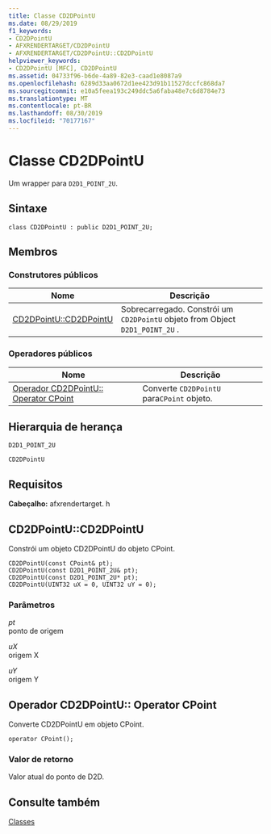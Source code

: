 ```yaml
---
title: Classe CD2DPointU
ms.date: 08/29/2019
f1_keywords:
- CD2DPointU
- AFXRENDERTARGET/CD2DPointU
- AFXRENDERTARGET/CD2DPointU::CD2DPointU
helpviewer_keywords:
- CD2DPointU [MFC], CD2DPointU
ms.assetid: 04733f96-b6de-4a89-82e3-caad1e8087a9
ms.openlocfilehash: 6289d33aa0672d1ee423d91b11527dccfc868da7
ms.sourcegitcommit: e10a5feea193c249ddc5a6faba48e7c6d8784e73
ms.translationtype: MT
ms.contentlocale: pt-BR
ms.lasthandoff: 08/30/2019
ms.locfileid: "70177167"
---
```

# <a name="cd2dpointu-class"></a>Classe CD2DPointU

Um wrapper para `D2D1_POINT_2U`.

## <a name="syntax"></a>Sintaxe

```
class CD2DPointU : public D2D1_POINT_2U;
```

## <a name="members"></a>Membros

### <a name="public-constructors"></a>Construtores públicos

|Nome|Descrição|
|----------|-----------------|
|[CD2DPointU::CD2DPointU](#cd2dpointu)|Sobrecarregado. Constrói um `CD2DPointU` objeto from Object `D2D1_POINT_2U` .|

### <a name="public-operators"></a>Operadores públicos

|Nome|Descrição|
|----------|-----------------|
|[Operador CD2DPointU:: Operator CPoint](#operator_cpoint)|Converte `CD2DPointU` para`CPoint` objeto.|

## <a name="inheritance-hierarchy"></a>Hierarquia de herança

`D2D1_POINT_2U`

`CD2DPointU`

## <a name="requirements"></a>Requisitos

**Cabeçalho:** afxrendertarget. h

##  <a name="cd2dpointu"></a>  CD2DPointU::CD2DPointU

Constrói um objeto CD2DPointU do objeto CPoint.

```
CD2DPointU(const CPoint& pt);
CD2DPointU(const D2D1_POINT_2U& pt);
CD2DPointU(const D2D1_POINT_2U* pt);
CD2DPointU(UINT32 uX = 0, UINT32 uY = 0);
```

### <a name="parameters"></a>Parâmetros

*pt*<br/>
ponto de origem

*uX*<br/>
origem X

*uY*<br/>
origem Y

##  <a name="operator_cpoint"></a>Operador CD2DPointU:: Operator CPoint

Converte CD2DPointU em objeto CPoint.

```
operator CPoint();
```

### <a name="return-value"></a>Valor de retorno

Valor atual do ponto de D2D.

## <a name="see-also"></a>Consulte também

[Classes](../../mfc/reference/mfc-classes.md)
